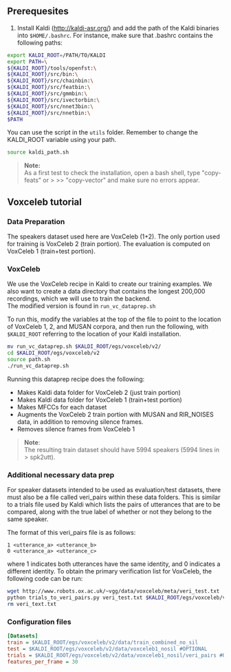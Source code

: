 ## Prerequesites

1. Install Kaldi (http://kaldi-asr.org/) and  add the path of the Kaldi binaries into `$HOME/.bashrc`. For instance, make sure that .bashrc contains the following paths:
```sh
export KALDI_ROOT=/PATH/TO/KALDI
export PATH=\
${KALDI_ROOT}/tools/openfst:\
${KALDI_ROOT}/src/bin:\
${KALDI_ROOT}/src/chainbin:\
${KALDI_ROOT}/src/featbin:\
${KALDI_ROOT}/src/gmmbin:\
${KALDI_ROOT}/src/ivectorbin:\
${KALDI_ROOT}/src/nnet3bin:\
${KALDI_ROOT}/src/nnetbin:\
$PATH
```
You can use the script in the `utils` folder. Remember to change the KALDI_ROOT variable using your path.
```sh
source kaldi_path.sh
```
> **Note:**  
> As a first test to check the installation, open a bash shell, type "copy-feats" or > >> "copy-vector" and make sure no errors appear.

## Voxceleb tutorial

### Data Preparation
The speakers dataset used here are VoxCeleb (1+2). The only portion used for training is VoxCeleb 2 (train portion). The evaluation is computed on VoxCeleb 1 (train+test portion).

### VoxCeleb
We use the VoxCeleb recipe in Kaldi to create our training examples. We also want to create a data directory that contains the longest 200,000 recordings,
which we will use to train the backend.  
The modified version is found in `run_vc_dataprep.sh`

To run this, modify the variables at the top of the file to point to the location of VoxCeleb 1, 2, and MUSAN corpora, and then run the following, with `$KALDI_ROOT` referring to the location of your Kaldi installation.

```sh
mv run_vc_dataprep.sh $KALDI_ROOT/egs/voxceleb/v2/
cd $KALDI_ROOT/egs/voxceleb/v2
source path.sh
./run_vc_dataprep.sh
```


Running this dataprep recipe does the following:

* Makes Kaldi data folder for VoxCeleb 2 (just train portion)
* Makes Kaldi data folder for VoxCeleb 1 (train+test portion)
* Makes MFCCs for each dataset
* Augments the VoxCeleb 2 train portion with MUSAN and RIR_NOISES data, in addition to removing silence frames.
* Removes silence frames from VoxCeleb 1

> **Note**:  
> The resulting train dataset should have 5994 speakers (5994 lines in > spk2utt).


### Additional necessary data prep
For speaker datasets intended to be used as evaluation/test datasets, there must also be a file called veri_pairs within these data folders. This is similar to a trials file used by Kaldi which lists the pairs of utterances that are to be compared, along with the true label of whether or not they belong to the same speaker.

The format of this veri_pairs file is as follows:
```
1 <utterance_a> <utterance_b>
0 <utterance_a> <utterance_c>
```

where 1 indicates both utterances have the same identity, and 0 indicates a different identity. To obtain the primary verification list for VoxCeleb, the following code can be run:

```sh
wget http://www.robots.ox.ac.uk/~vgg/data/voxceleb/meta/veri_test.txt
python trials_to_veri_pairs.py veri_test.txt $KALDI_ROOT/egs/voxceleb/v2/data/voxceleb1_nosil/veri_pairs
rm veri_text.txt
```

### Configuration files

```ini
[Datasets]
train = $KALDI_ROOT/egs/voxceleb/v2/data/train_combined_no_sil
test = $KALDI_ROOT/egs/voxceleb/v2/data/voxceleb1_nosil #OPTIONAL
trials = $KALDI_ROOT/egs/voxceleb/v2/data/voxceleb1_nosil/veri_pairs #OPTIONAL
features_per_frame = 30
```

